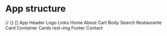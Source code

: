 # App structure

// {} []
App 
Header 
Logo 
Links 
    Home 
    About 
    Cart 
Body 
    Search 
    Restaurante Card Container 
        Cards 
        rest-img 
Footer
    Contact 
